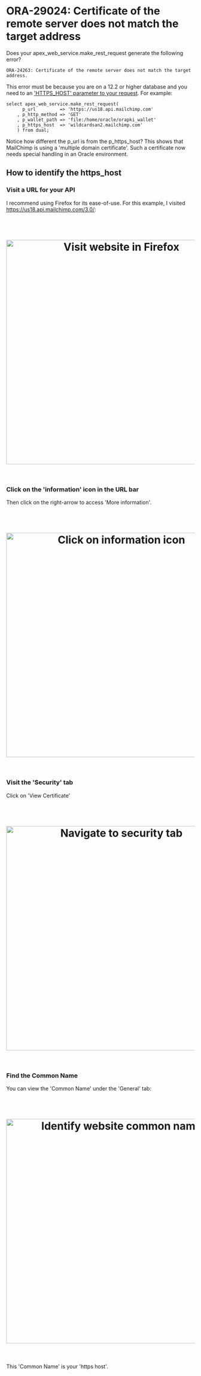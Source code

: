 # ORA-29024: Certificate of the remote server does not match the target address

Does your apex_web_service.make_rest_request generate the following error? 
```
ORA-24263: Certificate of the remote server does not match the target address.
```
This error must be because you are on a 12.2 or higher database and you need to an ['HTTPS_HOST' parameter to your request](http://www.orafaq.com/node/3079). For example:
```
select apex_web_service.make_rest_request(
      p_url         => 'https://us18.api.mailchimp.com'
    , p_http_method => 'GET' 
    , p_wallet_path => 'file:/home/oracle/orapki_wallet' 
    , p_https_host  => 'wildcardsan2.mailchimp.com'
    ) from dual;
```
Notice how different the p_url is from the p_https_host? This shows that MailChimp is using a 'multiple domain certificate'. Such a certificate now needs special handling in an Oracle environment.

## How to identify the https_host

### Visit a URL for your API
 
I recommend using Firefox for its ease-of-use. For this example, I visited https://us18.api.mailchimp.com/3.0/:
<h1 align="center">
      <br>
      <img src="https://raw.githubusercontent.com/hhudson/mailchimp_plsql_api/master/docs/img/get_certificates1.png" alt="Visit website in Firefox" width="600">
      <br>
      <br>
</h1>

### Click on the 'information' icon in the URL bar
Then click on the right-arrow to access 'More information'.
<h1 align="center">
      <br>
      <img src="https://raw.githubusercontent.com/hhudson/mailchimp_plsql_api/master/docs/img/get_certificates2.png" alt="Click on information icon" width="600">
      <br>
      <br>
</h1>

### Visit the 'Security' tab
Click on 'View Certificate'
<h1 align="center">
      <br>
      <img src="https://raw.githubusercontent.com/hhudson/mailchimp_plsql_api/master/docs/img/get_certificates3.png" alt="Navigate to security tab" width="600">
      <br>
      <br>
</h1>

### Find the Common Name
You can view the 'Common Name' under the 'General' tab:
<h1 align="center">
      <br>
      <img src="https://raw.githubusercontent.com/hhudson/mailchimp_plsql_api/master/docs/img/id_common_name.png" alt="Identify website common name" width="600">
      <br>
      <br>
</h1>
This 'Common Name' is your 'https host'.